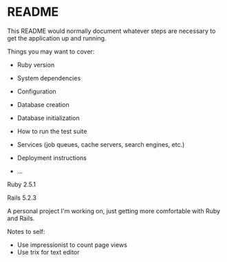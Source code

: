 # README

This README would normally document whatever steps are necessary to get the
application up and running.

Things you may want to cover:

* Ruby version

* System dependencies

* Configuration

* Database creation

* Database initialization

* How to run the test suite

* Services (job queues, cache servers, search engines, etc.)

* Deployment instructions

* ...

Ruby 2.5.1

Rails 5.2.3

A personal project I'm working on, just getting more comfortable with Ruby and Rails.

Notes to self: 
- Use impressionist to count page views
- Use trix for text editor